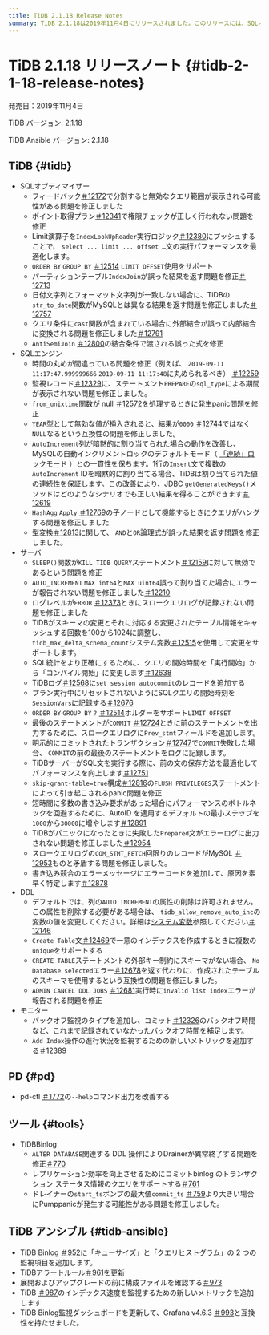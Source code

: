 ```yaml
---
title: TiDB 2.1.18 Release Notes
summary: TiDB 2.1.18は2019年11月4日にリリースされました。このリリースには、SQLオプティマイザー、SQLエンジン、サーバー、DDL、モニター、ツールに関する様々な修正と最適化が含まれています。注目すべき改善点としては、ORDER BY、GROUP BY、LIMIT OFFSETにおけるパラメータの使用のサポート、インデックス追加操作の進行状況を監視するための新しいメトリクスの追加などが挙げられます。TiDB Ansibleバージョン2.1.18には、TiDB Binlogの更新と新しい監視項目も含まれています。
---
```


# TiDB 2.1.18 リリースノート {#tidb-2-1-18-release-notes}

発売日：2019年11月4日

TiDB バージョン: 2.1.18

TiDB Ansible バージョン: 2.1.18

## TiDB {#tidb}

-   SQLオプティマイザー
    -   フィードバック[＃12172](https://github.com/pingcap/tidb/pull/12172)で分割すると無効なクエリ範囲が表示される可能性がある問題を修正しました
    -   ポイント取得プラン[＃12341](https://github.com/pingcap/tidb/pull/12341)で権限チェックが正しく行われない問題を修正
    -   Limit演算子を`IndexLookUpReader`実行ロジック[＃12380](https://github.com/pingcap/tidb/pull/12380)にプッシュすることで、 `select ... limit ... offset …`文の実行パフォーマンスを最適化します。
    -   `ORDER BY` `GROUP BY` [＃12514](https://github.com/pingcap/tidb/pull/12514) `LIMIT OFFSET`使用をサポート
    -   パーティションテーブル`IndexJoin`が誤った結果を返す問題を修正[＃12713](https://github.com/pingcap/tidb/pull/12713)
    -   日付文字列とフォーマット文字列が一致しない場合に、TiDBの`str_to_date`関数がMySQLとは異なる結果を返す問題を修正しました[＃12757](https://github.com/pingcap/tidb/pull/12757)
    -   クエリ条件に`cast`関数が含まれている場合に外部結合が誤って内部結合に変換される問題を修正しました[＃12791](https://github.com/pingcap/tidb/pull/12791)
    -   `AntiSemiJoin` [＃12800](https://github.com/pingcap/tidb/pull/12800)の結合条件で渡される誤った式を修正
-   SQLエンジン
    -   時間の丸めが間違っている問題を修正（例えば、 `2019-09-11 11:17:47.999999666` `2019-09-11 11:17:48`に丸められるべき） [＃12259](https://github.com/pingcap/tidb/pull/12259)
    -   監視レコード[＃12329](https://github.com/pingcap/tidb/pull/12329)に、ステートメント`PREPARE`の`sql_type`による期間が表示されない問題を修正しました。
    -   `from_unixtime`関数が null [＃12572](https://github.com/pingcap/tidb/pull/12572)を処理するときに発生panic問題を修正
    -   `YEAR`型として無効な値が挿入されると、結果が`0000` [＃12744](https://github.com/pingcap/tidb/pull/12744)ではなく`NULL`なるという互換性の問題を修正しました。
    -   `AutoIncrement`列が暗黙的に割り当てられた場合の動作を改善し、MySQLの自動インクリメントロックのデフォルトモード（ [「連続」ロックモード](https://dev.mysql.com/doc/refman/5.7/en/innodb-auto-increment-handling.html) ）との一貫性を保ちます。1行の`Insert`文で複数の`AutoIncrement` IDを暗黙的に割り当てる場合、TiDBは割り当てられた値の連続性を保証します。この改善により、JDBC `getGeneratedKeys()`メソッドはどのようなシナリオでも正しい結果を得ることができます[＃12619](https://github.com/pingcap/tidb/pull/12619)
    -   `HashAgg` `Apply` [＃12769](https://github.com/pingcap/tidb/pull/12769)の子ノードとして機能するときにクエリがハングする問題を修正しました
    -   型変換[＃12813](https://github.com/pingcap/tidb/pull/12813)に関して、 `AND`と`OR`論理式が誤った結果を返す問題を修正しました。
-   サーバ
    -   `SLEEP()`関数が`KILL TIDB QUERY`ステートメント[＃12159](https://github.com/pingcap/tidb/pull/12159)に対して無効であるという問題を修正
    -   `AUTO_INCREMENT` `MAX int64`と`MAX uint64`誤って割り当てた場合にエラーが報告されない問題を修正しました[＃12210](https://github.com/pingcap/tidb/pull/12210)
    -   ログレベルが`ERROR` [＃12373](https://github.com/pingcap/tidb/pull/12373)ときにスロークエリログが記録されない問題を修正しました
    -   TiDBがスキーマの変更とそれに対応する変更されたテーブル情報をキャッシュする回数を100から1024に調整し、 `tidb_max_delta_schema_count`システム変数[＃12515](https://github.com/pingcap/tidb/pull/12515)を使用して変更をサポートします。
    -   SQL統計をより正確にするために、クエリの開始時間を「実行開始」から「コンパイル開始」に変更します[＃12638](https://github.com/pingcap/tidb/pull/12638)
    -   TiDBログ[＃12568](https://github.com/pingcap/tidb/pull/12568)に`set session autocommit`のレコードを追加する
    -   プラン実行中にリセットされないようにSQLクエリの開始時刻を`SessionVars`に記録する[＃12676](https://github.com/pingcap/tidb/pull/12676)
    -   `ORDER BY` `GROUP BY` `?` [＃12514](https://github.com/pingcap/tidb/pull/12514)ホルダーをサポート`LIMIT OFFSET`
    -   最後のステートメントが`COMMIT` [＃12724](https://github.com/pingcap/tidb/pull/12724)ときに前のステートメントを出力するために、スロークエリログに`Prev_stmt`フィールドを追加します。
    -   明示的にコミットされたトランザクション[＃12747](https://github.com/pingcap/tidb/pull/12747)で`COMMIT`失敗した場合、 `COMMIT`の前の最後のステートメントをログに記録します。
    -   TiDBサーバーがSQL文を実行する際に、前の文の保存方法を最適化してパフォーマンスを向上します[＃12751](https://github.com/pingcap/tidb/pull/12751)
    -   `skip-grant-table=true`構成[＃12816](https://github.com/pingcap/tidb/pull/12816)の`FLUSH PRIVILEGES`ステートメントによって引き起こされるpanic問題を修正
    -   短時間に多数の書き込み要求があった場合にパフォーマンスのボトルネックを回避するために、AutoID を適用するデフォルトの最小ステップを`1000`から`30000`に増やします[＃12891](https://github.com/pingcap/tidb/pull/12891)
    -   TiDBがパニックになったときに失敗した`Prepared`文がエラーログに出力されない問題を修正しました[＃12954](https://github.com/pingcap/tidb/pull/12954)
    -   スロークエリログの`COM_STMT_FETCH`回限りのレコードがMySQL [＃12953](https://github.com/pingcap/tidb/pull/12953)ものと矛盾する問題を修正しました。
    -   書き込み競合のエラーメッセージにエラーコードを追加して、原因を素早く特定します[＃12878](https://github.com/pingcap/tidb/pull/12878)
-   DDL
    -   デフォルトでは、列の`AUTO INCREMENT`の属性の削除は許可されません。この属性を削除する必要がある場合は、 `tidb_allow_remove_auto_inc`の変数の値を変更してください。詳細は[システム変数](/system-variables.md#tidb_allow_remove_auto_inc-new-in-v2118-and-v304)参照してください[＃12146](https://github.com/pingcap/tidb/pull/12146)
    -   `Create Table`文[＃12469](https://github.com/pingcap/tidb/pull/12469)で一意のインデックスを作成するときに複数の`unique`をサポートする
    -   `CREATE TABLE`ステートメントの外部キー制約にスキーマがない場合、 `No Database selected`エラー[＃12678](https://github.com/pingcap/tidb/pull/12678)を返す代わりに、作成されたテーブルのスキーマを使用するという互換性の問題を修正しました。
    -   `ADMIN CANCEL DDL JOBS` [＃12681](https://github.com/pingcap/tidb/pull/12681)実行時に`invalid list index`エラーが報告される問題を修正
-   モニター
    -   バックオフ監視のタイプを追加し、コミット[＃12326](https://github.com/pingcap/tidb/pull/12326)のバックオフ時間など、これまで記録されていなかったバックオフ時間を補足します。
    -   `Add Index`操作の進行状況を監視するための新しいメトリックを追加する[＃12389](https://github.com/pingcap/tidb/pull/12389)

## PD {#pd}

-   pd-ctl [＃1772](https://github.com/pingcap/pd/pull/1772)の`--help`コマンド出力を改善する

## ツール {#tools}

-   TiDBBinlog
    -   `ALTER DATABASE`関連する DDL 操作によりDrainerが異常終了する問題を修正[＃770](https://github.com/pingcap/tidb-binlog/pull/770)
    -   レプリケーション効率を向上させるためにコミットbinlog のトランザクション ステータス情報のクエリをサポートする[＃761](https://github.com/pingcap/tidb-binlog/pull/761)
    -   ドレイナーの`start_ts`ポンプの最大値`commit_ts` [＃759](https://github.com/pingcap/tidb-binlog/pull/759)より大きい場合にPumppanicが発生する可能性がある問題を修正しました。

## TiDB アンシブル {#tidb-ansible}

-   TiDB Binlog [＃952](https://github.com/pingcap/tidb-ansible/pull/952)に「キューサイズ」と「クエリヒストグラム」の 2 つの監視項目を追加します。
-   TiDBアラートルール[＃961](https://github.com/pingcap/tidb-ansible/pull/961)を更新
-   展開およびアップグレードの前に構成ファイルを確認する[＃973](https://github.com/pingcap/tidb-ansible/pull/973)
-   TiDB [＃987](https://github.com/pingcap/tidb-ansible/pull/987)のインデックス速度を監視するための新しいメトリックを追加します
-   TiDB Binlog監視ダッシュボードを更新して、Grafana v4.6.3 [＃993](https://github.com/pingcap/tidb-ansible/pull/993)と互換性を持たせました。
